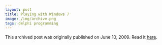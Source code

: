 ```yaml
---
layout: post
title: Playing with Windows 7
image: /img/archive.png
tags: delphi programming
---
```

This archived post was originally published on June 10, 2009. Read it [here](/alex.ciobanu.org/indexd7c9.html).
